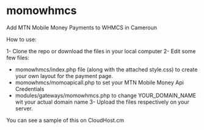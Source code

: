 # momowhmcs
Add MTN Mobile Money Payments to WHMCS in Cameroun

How to use:

1- Clone the repo or download the files in your local computer
2- Edit some few files:
* momowhmcs/index.php file (along with the attached style.css) to create your own layout for the payment page.
* momowhmcs/momoapicall.php to set your MTN Mobile Money Api Credentials
* modules/gateways/momowhmcs.php to change YOUR_DOMAIN_NAME wit  your actual domain name
3- Upload the files respectively on your server.

You can see a sample of this on CloudHost.cm
